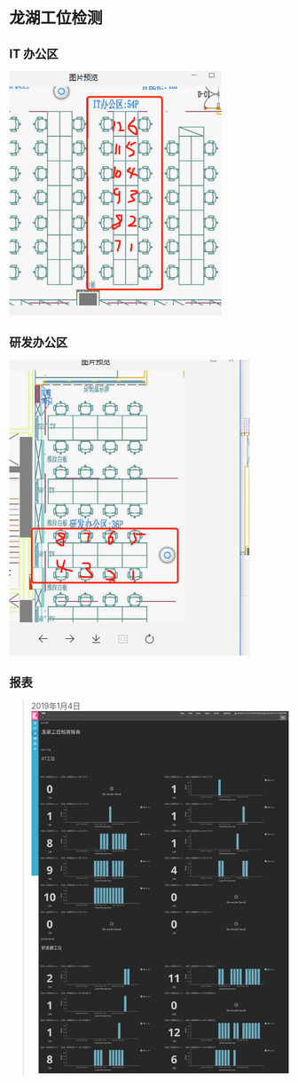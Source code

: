 # 龙湖工位检测

## IT 办公区
![](./pos-1.png)

## 研发办公区
![](./pos-2.png)

## 报表
> 2019年1月4日
![](./20190104.png)